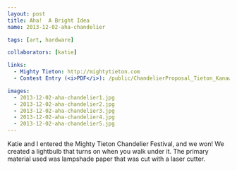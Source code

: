 ```yaml
---
layout: post
title: Aha!  A Bright Idea
name: 2013-12-02-aha-chandelier

tags: [art, hardware]

collaborators: [katie]

links:
  - Mighty Tieton: http://mightytieton.com
  - Contest Entry (<i>PDF</i>): /public/ChandelierProposal_Tieton_KanawhaDesignStudio.pdf

images:
  - 2013-12-02-aha-chandelier1.jpg
  - 2013-12-02-aha-chandelier2.jpg
  - 2013-12-02-aha-chandelier3.jpg
  - 2013-12-02-aha-chandelier4.jpg
  - 2013-12-02-aha-chandelier5.jpg
---
```

Katie and I entered the Mighty Tieton Chandelier Festival, and we won!  We created a lightbulb that turns on when you walk under it.  The primary material used was lampshade paper that was cut with a laser cutter.
